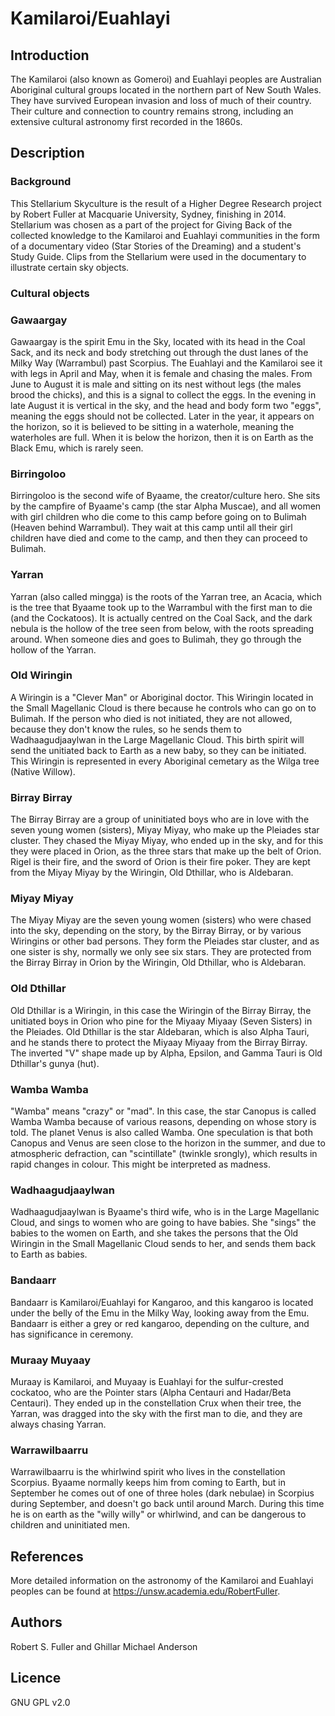 # Kamilaroi/Euahlayi

## Introduction

The Kamilaroi (also known as Gomeroi) and Euahlayi peoples are Australian Aboriginal cultural groups located in the northern part of New South Wales. They have survived European invasion and loss of much of their country. Their culture and connection to country remains strong, including an extensive cultural astronomy first recorded in the 1860s.

## Description

### Background

This Stellarium Skyculture is the result of a Higher Degree Research project by Robert Fuller at Macquarie University, Sydney, finishing in 2014. Stellarium was chosen as a part of the project for Giving Back of the collected knowledge to the Kamilaroi and Euahlayi communities in the form of a documentary video (Star Stories of the Dreaming) and a student's Study Guide. Clips from the Stellarium were used in the documentary to illustrate certain sky objects.

### Cultural objects

### Gawaargay

Gawaargay is the spirit Emu in the Sky, located with its head in the Coal Sack, and its neck and body stretching out through the dust lanes of the Milky Way (Warrambul) past Scorpius. The Euahlayi and the Kamilaroi see it with legs in April and May, when it is female and chasing the males. From June to August it is male and sitting on its nest without legs (the males brood the chicks), and this is a signal to collect the eggs. In the evening in late August it is vertical in the sky, and the head and body form two "eggs", meaning the eggs should not be collected. Later in the year, it appears on the horizon, so it is believed to be sitting in a waterhole, meaning the waterholes are full. When it is below the horizon, then it is on Earth as the Black Emu, which is rarely seen.

### Birringoloo

Birringoloo is the second wife of Byaame, the creator/culture hero. She sits by the campfire of Byaame's camp (the star Alpha Muscae), and all women with girl children who die come to this camp before going on to Bulimah (Heaven behind Warrambul). They wait at this camp until all their girl children have died and come to the camp, and then they can proceed to Bulimah.

### Yarran

Yarran (also called mingga) is the roots of the Yarran tree, an Acacia, which is the tree that Byaame took up to the Warrambul with the first man to die (and the Cockatoos). It is actually centred on the Coal Sack, and the dark nebula is the hollow of the tree seen from below, with the roots spreading around. When someone dies and goes to Bulimah, they go through the hollow of the Yarran.

### Old Wiringin

A Wiringin is a "Clever Man" or Aboriginal doctor. This Wiringin located in the Small Magellanic Cloud is there because he controls who can go on to Bulimah. If the person who died is not initiated, they are not allowed, because they don't know the rules, so he sends them to Wadhaagudjaaylwan in the Large Magellanic Cloud. This birth spirit will send the unitiated back to Earth as a new baby, so they can be initiated. This Wiringin is represented in every Aboriginal cemetary as the Wilga tree (Native Willow).

### Birray Birray

The Birray Birray are a group of uninitiated boys who are in love with the seven young women (sisters), Miyay Miyay, who make up the Pleiades star cluster. They chased the Miyay Miyay, who ended up in the sky, and for this they were placed in Orion, as the three stars that make up the belt of Orion. Rigel is their fire, and the sword of Orion is their fire poker. They are kept from the Miyay Miyay by the Wiringin, Old Dthillar, who is Aldebaran.

### Miyay Miyay

The Miyay Miyay are the seven young women (sisters) who were chased into the sky, depending on the story, by the Birray Birray, or by various Wiringins or other bad persons. They form the Pleiades star cluster, and as one sister is shy, normally we only see six stars. They are protected from the Birray Birray in Orion by the Wiringin, Old Dthillar, who is Aldebaran.

### Old Dthillar

Old Dthillar is a Wiringin, in this case the Wiringin of the Birray Birray, the unitiated boys in Orion who pine for the Miyaay Miyaay (Seven Sisters) in the Pleiades. Old Dthillar is the star Aldebaran, which is also Alpha Tauri, and he stands there to protect the Miyaay Miyaay from the Birray Birray. The inverted "V" shape made up by Alpha, Epsilon, and Gamma Tauri is Old Dthillar's gunya (hut).

### Wamba Wamba

"Wamba" means "crazy" or "mad". In this case, the star Canopus is called Wamba Wamba because of various reasons, depending on whose story is told. The planet Venus is also called Wamba. One speculation is that both Canopus and Venus are seen close to the horizon in the summer, and due to atmospheric defraction, can "scintillate" (twinkle srongly), which results in rapid changes in colour. This might be interpreted as madness.

### Wadhaagudjaaylwan

Wadhaagudjaaylwan is Byaame's third wife, who is in the Large Magellanic Cloud, and sings to women who are going to have babies. She "sings" the babies to the women on Earth, and she takes the persons that the Old Wiringin in the Small Magellanic Cloud sends to her, and sends them back to Earth as babies.

### Bandaarr

Bandaarr is Kamilaroi/Euahlayi for Kangaroo, and this kangaroo is located under the belly of the Emu in the Milky Way, looking away from the Emu. Bandaarr is either a grey or red kangaroo, depending on the culture, and has significance in ceremony.

### Muraay Muyaay

Muraay is Kamilaroi, and Muyaay is Euahlayi for the sulfur-crested cockatoo, who are the Pointer stars (Alpha Centauri and Hadar/Beta Centauri). They ended up in the constellation Crux when their tree, the Yarran, was dragged into the sky with the first man to die, and they are always chasing Yarran.

### Warrawilbaarru

Warrawilbaarru is the whirlwind spirit who lives in the constellation Scorpius. Byaame normally keeps him from coming to Earth, but in September he comes out of one of three holes (dark nebulae) in Scorpius during September, and doesn't go back until around March. During this time he is on earth as the "willy willy" or whirlwind, and can be dangerous to children and uninitiated men.

## References

More detailed information on the astronomy of the Kamilaroi and Euahlayi peoples can be found at <a class="external" href="https://unsw.academia.edu/RobertFuller">https://unsw.academia.edu/RobertFuller</a>.

## Authors

Robert S. Fuller and Ghillar Michael Anderson

## Licence

GNU GPL v2.0
